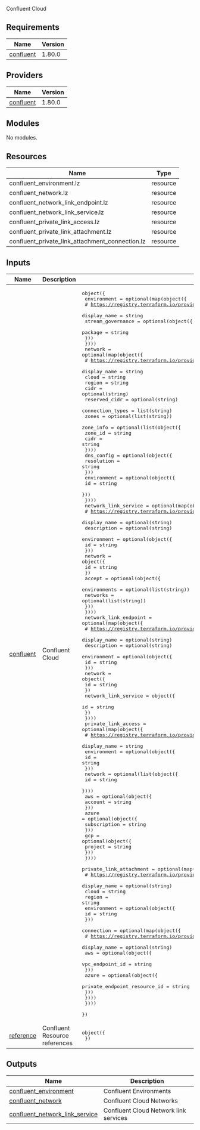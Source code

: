 <!-- BEGIN_TF_DOCS -->

Confluent Cloud

## Requirements

| Name | Version |
|------|---------|
| <a name="requirement_confluent"></a> [confluent](#requirement\_confluent) | 1.80.0 |

## Providers

| Name | Version |
|------|---------|
| <a name="provider_confluent"></a> [confluent](#provider\_confluent) | 1.80.0 |

## Modules

No modules.

## Resources

| Name | Type |
|------|------|
| confluent_environment.lz | resource |
| confluent_network.lz | resource |
| confluent_network_link_endpoint.lz | resource |
| confluent_network_link_service.lz | resource |
| confluent_private_link_access.lz | resource |
| confluent_private_link_attachment.lz | resource |
| confluent_private_link_attachment_connection.lz | resource |

## Inputs

| Name | Description | Type | Default | Required |
|------|-------------|------|---------|:--------:|
| <a name="input_confluent"></a> [confluent](#input\_confluent) | Confluent Cloud | <pre>object({<br>    environment = optional(map(object({<br>      # https://registry.terraform.io/providers/confluentinc/confluent/latest/docs/resources/confluent_environment<br>      display_name = string<br>      stream_governance = optional(object({<br>        package = string<br>      }))<br>    })))<br>    network = optional(map(object({<br>      # https://registry.terraform.io/providers/confluentinc/confluent/latest/docs/resources/confluent_network<br>      display_name     = string<br>      cloud            = string<br>      region           = string<br>      cidr             = optional(string)<br>      reserved_cidr    = optional(string)<br>      connection_types = list(string)<br>      zones            = optional(list(string))<br>      zone_info = optional(list(object({<br>        zone_id = string<br>        cidr    = string<br>      })))<br>      dns_config = optional(object({<br>        resolution = string<br>      }))<br>      environment = optional(object({<br>        id = string<br>      }))<br>    })))<br>    network_link_service = optional(map(object({<br>      # https://registry.terraform.io/providers/confluentinc/confluent/latest/docs/resources/confluent_network_link_service<br>      display_name = optional(string)<br>      description  = optional(string)<br>      environment = optional(object({<br>        id = string<br>      }))<br>      network = object({<br>        id = string<br>      })<br>      accept = optional(object({<br>        environments = optional(list(string))<br>        networks     = optional(list(string))<br>      }))<br>    })))<br>    network_link_endpoint = optional(map(object({<br>      # https://registry.terraform.io/providers/confluentinc/confluent/latest/docs/resources/confluent_network_link_endpoint<br>      display_name = optional(string)<br>      description  = optional(string)<br>      environment = optional(object({<br>        id = string<br>      }))<br>      network = object({<br>        id = string<br>      })<br>      network_link_service = object({<br>        id = string<br>      })<br>    })))<br>    private_link_access = optional(map(object({<br>      # https://registry.terraform.io/providers/confluentinc/confluent/latest/docs/resources/confluent_private_link_access<br>      display_name = string<br>      environment = optional(object({<br>        id = string<br>      }))<br>      network = optional(list(object({<br>        id = string<br>      })))<br>      aws = optional(object({<br>        account = string<br>      }))<br>      azure = optional(object({<br>        subscription = string<br>      }))<br>      gcp = optional(object({<br>        project = string<br>      }))<br>    })))<br>    private_link_attachment = optional(map(object({<br>      # https://registry.terraform.io/providers/confluentinc/confluent/latest/docs/resources/confluent_private_link_attachment<br>      display_name = optional(string)<br>      cloud        = string<br>      region       = string<br>      environment = optional(object({<br>        id = string<br>      }))<br>      connection = optional(map(object({<br>        # https://registry.terraform.io/providers/confluentinc/confluent/latest/docs/resources/confluent_private_link_attachment_connection<br>        display_name = optional(string)<br>        aws = optional(object({<br>          vpc_endpoint_id = string<br>        }))<br>        azure = optional(object({<br>          private_endpoint_resource_id = string<br>        }))<br>      })))<br>    })))<br>  })</pre> | `{}` | no |
| <a name="input_reference"></a> [reference](#input\_reference) | Confluent Resource references | <pre>object({<br>  })</pre> | `{}` | no |

## Outputs

| Name | Description |
|------|-------------|
| <a name="output_confluent_environment"></a> [confluent\_environment](#output\_confluent\_environment) | Confluent Environments |
| <a name="output_confluent_network"></a> [confluent\_network](#output\_confluent\_network) | Confluent Cloud Networks |
| <a name="output_confluent_network_link_service"></a> [confluent\_network\_link\_service](#output\_confluent\_network\_link\_service) | Confluent Cloud Network link services |
<!-- END_TF_DOCS -->